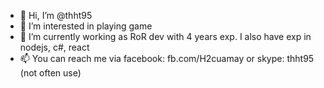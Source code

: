 - 👋 Hi, I’m @thht95
- 👀 I’m interested in playing game
- 🌱 I’m currently working as RoR dev with 4 years exp. I also have exp in nodejs, c#, react
- 📫 You can reach me via facebook: fb.com/H2cuamay or skype: thht95 (not often use)

<!---
thht95/thht95 is a ✨ special ✨ repository because its `README.md` (this file) appears on your GitHub profile.
You can click the Preview link to take a look at your changes.
--->
